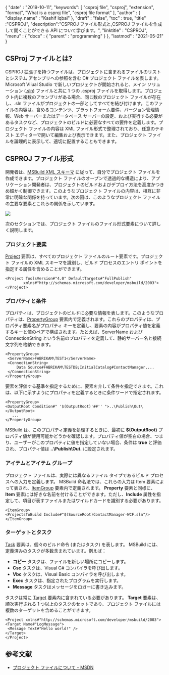 {
  "date" : "2019-10-11",
  "keywords": [ "csproj file", "csproj", "extension", "format", "What is a csproj file", "csproj file format" ],
  "author" : {
    "display_name" : "Kashif Iqbal"
},
  "draft" : "false",
  "toc" : true,
  "title" :"CSPROJ",
  "description":"CSPROJ ファイル形式と,CSPROJ ファイルを作成して開くことができる API について学びます。",
  "linktitle" : "CSPROJ",
  "menu" : {
    "docs" : {
      "parent" : "programming"
}
},
  "lastmod" : "2021-05-21"
}

## CSProj ファイルとは?
CSPROJ 拡張子を持つファイルは、プロジェクトに含まれるファイルのリストとシステム アセンブリへの参照を含む C# プロジェクト ファイルを表します。 Microsoft VIiual Studio で新しいプロジェクトが開始されると、メイン ソリューション ([.sln](/programming/sln/)) ファイルと共に 1 つの .csproj ファイルを取得します。プロジェクト内に複数のアセンブリがある場合、同じ数のプロジェクト ファイルが存在し、.sln ファイルがプロジェクトの一部としてすべてを結び付けます。このファイルの内容は、含めるコンテンツ、プラットフォーム要件、バージョン管理情報、Web サーバーまたはデータベース サーバーの設定、および実行する必要があるタスクなど、プロジェクトのビルドに必要なすべての要件を定義します。プロジェクト ファイルの内容は XML ファイル形式で整理されており、任意のテキスト エディターで開いて編集および表示できます。また、プロジェクト ファイルを論理的に表示して、適切に配置することもできます。

## CSPROJ ファイル形式 #

開発者は、[MSBuild XML スキーマ](https://msdn.microsoft.com/library/5dy88c2e.aspx) に従って、自分でプロジェクト ファイルを作成できます。プロジェクト ファイルのオープンで透過的な構造により、アプリケーション開発者は、プロジェクトのビルドおよびデプロイ方法を高度かつきめ細かく制御できます。このようなプロジェクト ファイルの内容は、相互に非常に明確な関係を持っています。次の図は、このようなプロジェクト ファイルの主要な要素とこれらの関係を示しています。

![](https://learn.microsoft.com/en-us/aspnet/web-forms/overview/deployment/web-deployment-in-the-enterprise/understanding-the-project-file/_static/image2.png)

次のセクションでは、プロジェクト ファイルのファイル形式要素について詳しく説明します。

### プロジェクト要素 ###

[Project](https://msdn.microsoft.com/library/bcxfsh87.aspx) 要素は、すべてのプロジェクト ファイルのルート要素です。プロジェクト ファイルの XML スキーマを識別し、ビルド プロセスのエントリ ポイントを指定する属性を含めることができます。

```
<Project ToolsVersion#"4.0" DefaultTargets#"FullPublish"
        xmlns#"http://schemas.microsoft.com/developer/msbuild/2003">
</Project>
```

### プロパティと条件

プロパティは、プロジェクトのビルドに必要な情報を表します。このようなプロパティは、[PropertyGroup](https://msdn.microsoft.com/library/t4w159bs.aspx) 要素内で定義されます。これらのプロパティは、プロパティ要素名がプロパティ キーを定義し、要素の内容がプロパティ値を定義するキーと値のペアで構成されます。たとえば、ServerName および ConnectionString という名前のプロパティを定義して、静的サーバー名と接続文字列を格納できます。

```
<PropertyGroup>    
 <ServerName>FABRIKAM\TEST1</ServerName>
 <ConnectionString>
     Data Source#FABRIKAM\TESTDB;InitialCatalog#ContactManager,...
 </ConnectionString>
</PropertyGroup>
```

要素を評価する基準を指定するために、要素を介して条件を指定できます。これは、以下に示すようにプロパティを定義するときに条件ワードで指定されます。

```
<PropertyGroup>
<OutputRoot Condition#" '$(OutputRoot)'##'' ">..\Publish\Out\</OutputRoot>
   ...
</PropertyGroup>
```

MSBuild は、このプロパティ定義を処理するときに、最初に **$(OutputRoot)** プロパティ値が使用可能かどうかを確認します。プロパティ値が空白の場合、つまり、ユーザーがこのプロパティに値を指定していない場合、条件は **true** と評価され、プロパティ値は **..\Publish\Out.** に設定されます。

### アイテムとアイテム グループ

プロジェクト ファイルは、実際には異なるファイル タイプであるビルド プロセスへの入力を定義します。 MSBuild 命名法では、これらの入力は Item 要素によって表され、[ItemGroup](https://msdn.microsoft.com/library/646dk05y.aspx) 要素内で定義されます。 **Property** 要素と同様に、**Item** 要素には好きな名前を付けることができます。ただし、**Include** 属性を指定して、項目が表すファイルまたはワイルドカードを識別する必要があります。

```
<ItemGroup>
<ProjectsToBuild Include#"$(SourceRoot)ContactManager-WCF.sln"/>
</ItemGroup>
```

### ターゲットとタスク

[Task](https://msdn.microsoft.com/library/77f2hx1s.aspx) 要素は、個々のビルド命令 (またはタスク) を表します。 MSBuild には、定義済みのタスクが多数含まれています。例えば：

* **コピー** タスクは、ファイルを新しい場所にコピーします。
* **Csc** タスクは、Visual C# コンパイラを呼び出します。
* **Vbc** タスクは、Visual Basic コンパイラを呼び出します。
* **Exec** タスクは、指定されたプログラムを実行します。
* **Message** タスクはメッセージをロガーに書き込みます。

タスクは常に [Target](https://msdn.microsoft.com/library/t50z2hka.aspx) 要素内に含まれている必要があります。 **Target** 要素は、順次実行される 1 つ以上のタスクのセットであり、プロジェクト ファイルには複数のターゲットを含めることができます。

```
<Project xmlns#"http://schemas.microsoft.com/developer/msbuild/2003">
<Target Name#"LogMessage">
 <Message Text#"Hello world!" />
</Target>
</Project>
```

## 参考文献

* [プロジェクト ファイルについて - MSDN](https://learn.microsoft.com/en-us/aspnet/web-forms/overview/deployment/web-deployment-in-the-enterprise/understanding-the-project-file)

